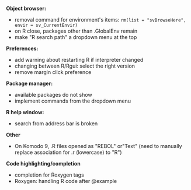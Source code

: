**Object browser:**
* removal command for environment's items:
`rm(list = "svBrowseHere", envir = sv_CurrentEnvir)`
* on R close, packages other than .GlobalEnv remain
* make "R search path" a dropdown menu at the top

**Preferences:**
* add warning about restarting R if interpreter changed
* changing between R/Rgui: select the right version
* remove margin click preference

**Package manager:**
* available packages do not show
* implement commands from the dropdown menu

**R help window:**
* search from address bar is broken

**Other**
* On Komodo 9, .R files opened as "REBOL" or"Text" (need to manually replace
  association for .r (lowercase) to "R")

**Code highlighting/completion**
* completion for Roxygen tags
* Roxygen: handling R code after @example 
